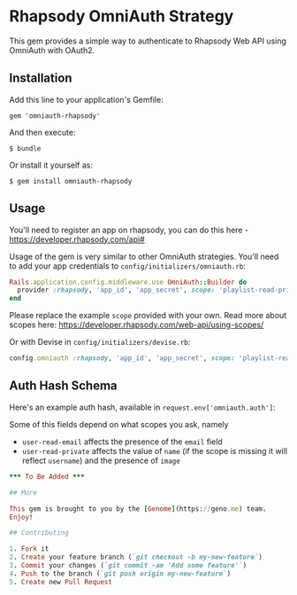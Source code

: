 # Rhapsody OmniAuth Strategy

This gem provides a simple way to authenticate to Rhapsody Web API using OmniAuth with OAuth2.

## Installation

Add this line to your application's Gemfile:

    gem 'omniauth-rhapsody'

And then execute:

    $ bundle

Or install it yourself as:

    $ gem install omniauth-rhapsody

## Usage

You'll need to register an app on rhapsody, you can do this here - https://developer.rhapsody.com/api#

Usage of the gem is very similar to other OmniAuth strategies.
You'll need to add your app credentials to `config/initializers/omniauth.rb`:

```ruby
Rails.application.config.middleware.use OmniAuth::Builder do
  provider :rhapsody, 'app_id', 'app_secret', scope: 'playlist-read-private user-read-private user-read-email'
end
```

Please replace the example `scope` provided with your own.
Read more about scopes here: https://developer.rhapsody.com/web-api/using-scopes/

Or with Devise in `config/initializers/devise.rb`:

```ruby
config.omniauth :rhapsody, 'app_id', 'app_secret', scope: 'playlist-read-private user-read-private user-read-email'
```

## Auth Hash Schema

Here's an example auth hash, available in `request.env['omniauth.auth']`:

Some of this fields depend on what scopes you ask, namely

* `user-read-email` affects the presence of the `email` field
* `user-read-private` affects the value of `name` (if the scope is
  missing it will reflect `username`) and the presence of
 `image`

```ruby
*** To Be Added ***

## More

This gem is brought to you by the [Genome](https://geno.me) team.
Enjoy!

## Contributing

1. Fork it
2. Create your feature branch (`git checkout -b my-new-feature`)
3. Commit your changes (`git commit -am 'Add some feature'`)
4. Push to the branch (`git push origin my-new-feature`)
5. Create new Pull Request
